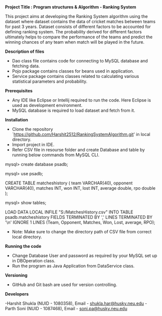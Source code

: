 **Project Title : Program structures & Algorithm - Ranking System**

This project aims at developing the Ranking System algorithm using the dataset where dataset contains the data of cricket matches between teams for past 3 years. Dataset consists of different factors to be accounted for defining ranking system. The probability derived for different factors ultimately helps to compare the performance of the teams and predict the winning chances of any team when match will be played in the future.

**Description of files**

- Dao class file contains code for connecting to MySQL database and fetching data.
- Pojo package contains classes for beans used in application.
- Service package contains classes related to calculating various statistical parameters and probability.

**Prerequisites**

- Any IDE like Eclipse or Intellij required to run the code. Here Eclipse is used as development environment.
- MySQL database is required to load dataset and fetch from it.

**Installation**

- Clone the repository `https://github.com/Harshit2512/RankingSystemAlgorithm.git' in local directory.
- Import project in IDE.
- Refer CSV file in resourse folder and create Database and table by running below commands from MySQL CLI.

mysql> create database psadb;

mysql> use psadb;

CREATE TABLE matcheshistory (
team VARCHAR(40),
opponent VARCHAR(40),
matches INT,
won INT,
lost INT,
average double,
rpo double
);

mysql> show tables;

LOAD DATA LOCAL INFILE "S:/MatchesHistory.csv" INTO TABLE psadb.matcheshistory
FIELDS TERMINATED BY ','
LINES TERMINATED BY '\n'
IGNORE 1 LINES
(Team, Opponent, Matches, Won, Lost, average, RPO);

- Note: Make sure to change the directory path of CSV file from correct local directory.

**Running the code**

- Change Database User and password as required by your MySQL set up in DBOperation class.
- Run the program as Java Application from DataService class.

**Versioning**

- GitHub and Git bash are used for version controlling.

**Developers**

-Harshit Shukla (NUID - 1080358), Email - shukla.har@husky.neu.edu
-Parth Soni (NUID - 1087468), Email - soni.pa@husky.neu.edu
